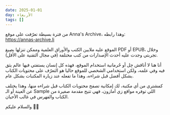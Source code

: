 ```yaml
---
date: 2025-01-01
day: الأربعاء
tags: []
---
```


من فترة بسيطة تعرّفت على موقع Anna's Archive، وهذا رابطه:  
https://annas-archive.li

الموقع عليه ملايين الكتب والأوراق العلمية وممكن تنزلها بصِيغ PDF أو EPUB، وخلال تجربتي وجدت عليه أحدث الإصدارات من كتب مختلفة (في مجال التقنية على الأقل).

أنا هنا لا أناقش حِل أو حُرمانية استخدام الموقع، فهذه كل إنسان يستفتي فيها عالم يثق فيه وفي علمه، ولكن استخدامي الشخصي للموقع حاليا هو التعرّف على محتويات الكتاب بشكل أفضل قبل شراءه، وهذا ما تفعله عند زيارة المكتبات بشكل عام.

كمشتري من أي مكتبة، لك إمكانية تصفح محتويات الكتاب قبل شراءه منها، وهذا يختلف عن العينة أو الـ Sample اللي توفره مواقع زي أمازون، فهي تتيح مقدمة صغيرة من الكتاب والفهرس في غالب الأحيان.

والسلام عليكم 👋🏻
